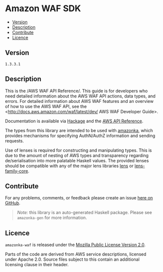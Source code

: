 # Amazon WAF SDK

* [Version](#version)
* [Description](#description)
* [Contribute](#contribute)
* [Licence](#licence)


## Version

`1.3.3.1`


## Description

This is the /AWS WAF API Reference/. This guide is for developers who
need detailed information about the AWS WAF API actions, data types, and
errors. For detailed information about AWS WAF features and an overview
of how to use the AWS WAF API, see the
<http://docs.aws.amazon.com/waf/latest/dev/ AWS WAF Developer Guide>.

Documentation is available via [Hackage](http://hackage.haskell.org/package/amazonka-waf)
and the [AWS API Reference](http://docs.aws.amazon.com/waf/latest/APIReference/Welcome.html).

The types from this library are intended to be used with [amazonka](http://hackage.haskell.org/package/amazonka),
which provides mechanisms for specifying AuthN/AuthZ information and sending requests.

Use of lenses is required for constructing and manipulating types.
This is due to the amount of nesting of AWS types and transparency regarding
de/serialisation into more palatable Haskell values.
The provided lenses should be compatible with any of the major lens libraries
[lens](http://hackage.haskell.org/package/lens) or [lens-family-core](http://hackage.haskell.org/package/lens-family-core).

## Contribute

For any problems, comments, or feedback please create an issue [here on GitHub](https://github.com/brendanhay/amazonka/issues).

> _Note:_ this library is an auto-generated Haskell package. Please see `amazonka-gen` for more information.


## Licence

`amazonka-waf` is released under the [Mozilla Public License Version 2.0](http://www.mozilla.org/MPL/).

Parts of the code are derived from AWS service descriptions, licensed under Apache 2.0.
Source files subject to this contain an additional licensing clause in their header.
